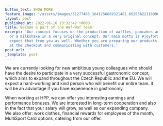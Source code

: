 ```yaml
---
button_text: SHOW MORE
feature_image: "/assets/images/31277485_1641256869321481_6525562211899801600_o.jpg"
layout: post
published_at: 2022-06-16 13:32:42 +0000
title: Become a part of the Waf-Waf team!
excerpt: 'Our concept focuses on the production of waffles, pancakes and pancakes
  or a milkshake in a very original concept. Our main motto is #joyforall and we will
  expect that from you as well. Whether you are preparing our products or working
  at the checkout and communicating with customers.'
post_url: ''
_template: post
---
```

We are currently looking for new ambitious young colleagues who should have the desire to participate in a very successful gastronomic concept, which aims to expand throughout the Czech Republic and the EU. We will expect a hard-working and kind person who will benefit our entire team. It will be an advantage if you have experience in gastronomy.

  
When working at HPP, we can offer you interesting earnings and performance bonuses. We are interested in long-term cooperation and also in the fact that your salary will grow, as well as our expanding company.  
We also offer: work clothes, financial rewards for employees of the month, MultiSport Card options, catering from our offer.